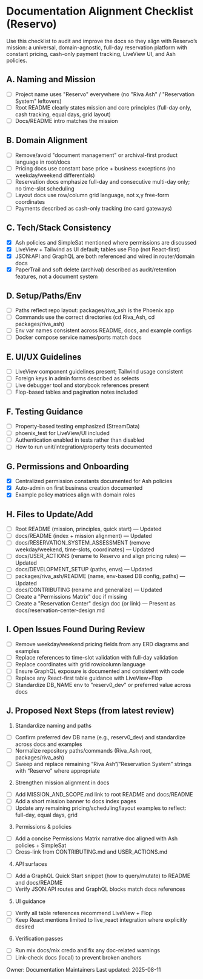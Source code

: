 # Documentation Alignment Checklist (Reservo)

Use this checklist to audit and improve the docs so they align with Reservo’s mission: a universal, domain-agnostic, full-day reservation platform with constant pricing, cash-only payment tracking, LiveView UI, and Ash policies.

## A. Naming and Mission
- [ ] Project name uses "Reservo" everywhere (no "Riva Ash" / "Reservation System" leftovers)
- [ ] Root README clearly states mission and core principles (full-day only, cash tracking, equal days, grid layout)
- [ ] Docs/README intro matches the mission

## B. Domain Alignment
- [ ] Remove/avoid "document management" or archival-first product language in root/docs
- [ ] Pricing docs use constant base price + business exceptions (no weekday/weekend differentials)
- [ ] Reservation docs emphasize full-day and consecutive multi-day only; no time-slot scheduling
- [ ] Layout docs use row/column grid language, not x,y free-form coordinates
- [ ] Payments described as cash-only tracking (no card gateways)

## C. Tech/Stack Consistency
- [x] Ash policies and SimpleSat mentioned where permissions are discussed
- [x] LiveView + Tailwind as UI default; tables use Flop (not React-first)
- [x] JSON:API and GraphQL are both referenced and wired in router/domain docs
- [x] PaperTrail and soft delete (archival) described as audit/retention features, not a document system

## D. Setup/Paths/Env
- [ ] Paths reflect repo layout: packages/riva_ash is the Phoenix app
- [ ] Commands use the correct directories (cd Riva_Ash, cd packages/riva_ash)
- [ ] Env var names consistent across README, docs, and example configs
- [ ] Docker compose service names/ports match docs

## E. UI/UX Guidelines
- [ ] LiveView component guidelines present; Tailwind usage consistent
- [ ] Foreign keys in admin forms described as selects
- [ ] Live debugger tool and storybook references present
- [ ] Flop-based tables and pagination notes included

## F. Testing Guidance
- [ ] Property-based testing emphasized (StreamData)
- [ ] phoenix_test for LiveView/UI included
- [ ] Authentication enabled in tests rather than disabled
- [ ] How to run unit/integration/property tests documented

## G. Permissions and Onboarding
- [x] Centralized permission constants documented for Ash policies
- [x] Auto-admin on first business creation documented
- [x] Example policy matrices align with domain roles

## H. Files to Update/Add
- [ ] Root README (mission, principles, quick start) — Updated
- [ ] docs/README (index + mission alignment) — Updated
- [ ] docs/RESERVATION_SYSTEM_ASSESSMENT (remove weekday/weekend, time-slots, coordinates) — Updated
- [ ] docs/USER_ACTIONS (rename to Reservo and align pricing rules) — Updated
- [ ] docs/DEVELOPMENT_SETUP (paths, envs) — Updated
- [ ] packages/riva_ash/README (name, env-based DB config, paths) — Updated
- [ ] docs/CONTRIBUTING (rename and generalize) — Updated
- [ ] Create a "Permissions Matrix" doc if missing
- [ ] Create a "Reservation Center" design doc (or link) — Present as docs/reservation-center-design.md

## I. Open Issues Found During Review
- [ ] Remove weekday/weekend pricing fields from any ERD diagrams and examples
- [ ] Replace references to time-slot validation with full-day validation
- [ ] Replace coordinates with grid row/column language
- [ ] Ensure GraphQL exposure is documented and consistent with code
- [ ] Replace any React-first table guidance with LiveView+Flop
- [ ] Standardize DB_NAME env to "reserv0_dev" or preferred value across docs

## J. Proposed Next Steps (from latest review)

1) Standardize naming and paths
- [ ] Confirm preferred dev DB name (e.g., reserv0_dev) and standardize across docs and examples
- [ ] Normalize repository paths/commands (Riva_Ash root, packages/riva_ash)
- [ ] Sweep and replace remaining “Riva Ash”/“Reservation System” strings with “Reservo” where appropriate

2) Strengthen mission alignment in docs
- [ ] Add MISSION_AND_SCOPE.md link to root README and docs/README
- [ ] Add a short mission banner to docs index pages
- [ ] Update any remaining pricing/scheduling/layout examples to reflect: full-day, equal days, grid

3) Permissions & policies
- [ ] Add a concise Permissions Matrix narrative doc aligned with Ash policies + SimpleSat
- [ ] Cross-link from CONTRIBUTING.md and USER_ACTIONS.md

4) API surfaces
- [ ] Add a GraphQL Quick Start snippet (how to query/mutate) to README and docs/README
- [ ] Verify JSON:API routes and GraphQL blocks match docs references

5) UI guidance
- [ ] Verify all table references recommend LiveView + Flop
- [ ] Keep React mentions limited to live_react integration where explicitly desired

6) Verification passes
- [ ] Run mix docs/mix credo and fix any doc-related warnings
- [ ] Link-check docs (local) to prevent broken anchors

Owner: Documentation Maintainers
Last updated: 2025-08-11


